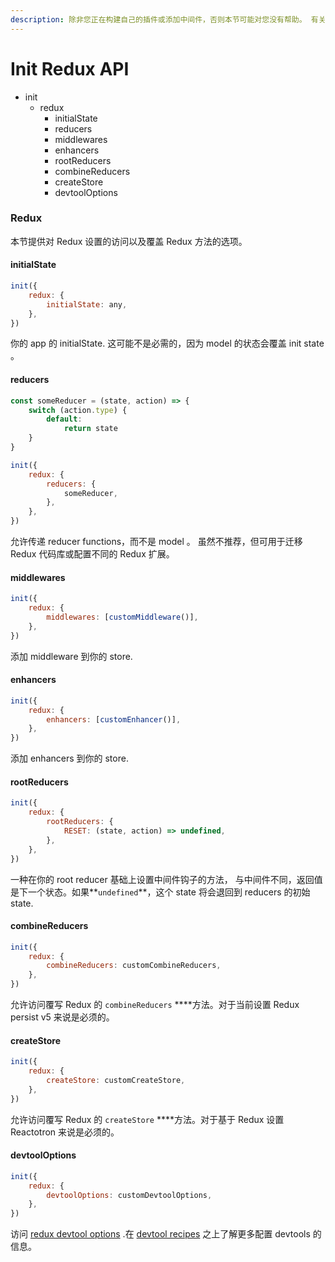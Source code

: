 ```yaml
---
description: 除非您正在构建自己的插件或添加中间件，否则本节可能对您没有帮助。 有关常见 init 选项的列表，请参阅 @rematch / core API
---
```


# Init Redux API

- init
  - redux
    - initialState
    - reducers
    - middlewares
    - enhancers
    - rootReducers
    - combineReducers
    - createStore
    - devtoolOptions

### Redux

本节提供对 Redux 设置的访问以及覆盖 Redux 方法的选项。

#### initialState

```javascript
init({
	redux: {
		initialState: any,
	},
})
```

你的 app 的 initialState. 这可能不是必需的，因为 model 的状态会覆盖 init state 。

#### reducers

```javascript
const someReducer = (state, action) => {
	switch (action.type) {
		default:
			return state
	}
}

init({
	redux: {
		reducers: {
			someReducer,
		},
	},
})
```

允许传递 reducer functions，而不是 model 。 虽然不推荐，但可用于迁移 Redux 代码库或配置不同的 Redux 扩展。

#### middlewares

```javascript
init({
	redux: {
		middlewares: [customMiddleware()],
	},
})
```

添加 middleware 到你的 store.

#### enhancers

```javascript
init({
	redux: {
		enhancers: [customEnhancer()],
	},
})
```

添加 enhancers 到你的 store.

#### rootReducers

```javascript
init({
	redux: {
		rootReducers: {
			RESET: (state, action) => undefined,
		},
	},
})
```

一种在你的 root reducer 基础上设置中间件钩子的方法， 与中间件不同，返回值是下一个状态。如果**`undefined`**，这个 state 将会退回到 reducers 的初始 state.

#### combineReducers

```javascript
init({
	redux: {
		combineReducers: customCombineReducers,
	},
})
```

允许访问覆写 Redux 的 `combineReducers` \*\*\*\*方法。对于当前设置 Redux persist v5 来说是必须的。

#### createStore

```javascript
init({
	redux: {
		createStore: customCreateStore,
	},
})
```

允许访问覆写 Redux 的 `createStore` \*\*\*\*方法。对于基于 Redux 设置 Reactotron 来说是必须的。

#### devtoolOptions

```javascript
init({
	redux: {
		devtoolOptions: customDevtoolOptions,
	},
})
```

访问 [redux devtool options](https://github.com/zalmoxisus/redux-devtools-extension/blob/master/docs/API/Arguments.md) .在 [devtool recipes](https://rematch.gitbooks.io/rematch/docs/recipes/devtools) 之上了解更多配置 devtools 的信息。
